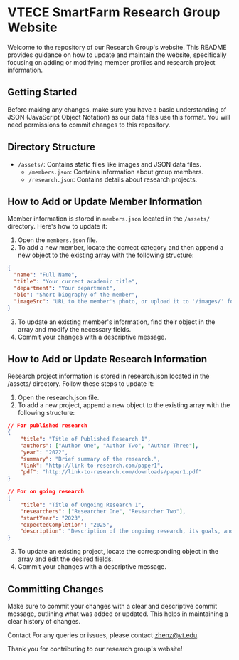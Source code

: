 # VTECE SmartFarm Research Group Website

Welcome to the repository of our Research Group's website. This README provides guidance on how to update and maintain the website, specifically focusing on adding or modifying member profiles and research project information.

## Getting Started

Before making any changes, make sure you have a basic understanding of JSON (JavaScript Object Notation) as our data files use this format. You will need permissions to commit changes to this repository.

## Directory Structure

- `/assets/`: Contains static files like images and JSON data files.
  - `/members.json`: Contains information about group members.
  - `/research.json`: Contains details about research projects.

## How to Add or Update Member Information

Member information is stored in `members.json` located in the `/assets/` directory. Here's how to update it:

1. Open the `members.json` file.
2. To add a new member, locate the correct category and then append a new object to the existing array with the following structure:

```json
{
  "name": "Full Name",
  "title": "Your current academic title",
  "department": "Your department",
  "bio": "Short biography of the member",
  "imageSrc": "URL to the member's photo, or upload it to '/images/' folder"
}
```
3. To update an existing member's information, find their object in the array and modify the necessary fields.
4. Commit your changes with a descriptive message.

## How to Add or Update Research Information
Research project information is stored in research.json located in the /assets/ directory. Follow these steps to update it:

1. Open the research.json file.
2. To add a new project, append a new object to the existing array with the following structure:

```json
// For published research
{
    "title": "Title of Published Research 1",
    "authors": ["Author One", "Author Two", "Author Three"],
    "year": "2022",
    "summary": "Brief summary of the research.",
    "link": "http://link-to-research.com/paper1",
    "pdf": "http://link-to-research.com/downloads/paper1.pdf"
}

// For on going research
{
    "title": "Title of Ongoing Research 1",
    "researchers": ["Researcher One", "Researcher Two"],
    "startYear": "2023",
    "expectedCompletion": "2025",
    "description": "Description of the ongoing research, its goals, and current status."
}
```
3. To update an existing project, locate the corresponding object in the array and edit the desired fields.
4. Commit your changes with a descriptive message.
   
## Committing Changes
Make sure to commit your changes with a clear and descriptive commit message, outlining what was added or updated. This helps in maintaining a clear history of changes.

Contact
For any queries or issues, please contact zhenz@vt.edu.

Thank you for contributing to our research group's website!
